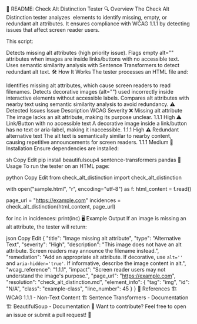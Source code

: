 📌 README: Check Alt Distinction Tester
🔍 Overview
The Check Alt Distinction tester analyzes <img> elements to identify missing, empty, or redundant alt attributes. It ensures compliance with WCAG 1.1.1 by detecting issues that affect screen reader users.

This script:

Detects missing alt attributes (high priority issue).
Flags empty alt="" attributes when images are inside links/buttons with no accessible text.
Uses semantic similarity analysis with Sentence Transformers to detect redundant alt text.
🛠 How It Works
The tester processes an HTML file and:

Identifies missing alt attributes, which cause screen readers to read filenames.
Detects decorative images (alt="") used incorrectly inside interactive elements without accessible labels.
Compares alt attributes with nearby text using semantic similarity analysis to avoid redundancy.
⚠️ Detected Issues
Issue	Description	WCAG	Severity
❌ Missing alt attribute	The image lacks an alt attribute, making its purpose unclear.	1.1.1	High
⚠ Link/Button with no accessible text	A decorative image inside a link/button has no text or aria-label, making it inaccessible.	1.1.1	High
⚠ Redundant alternative text	The alt text is semantically similar to nearby content, causing repetitive announcements for screen readers.	1.1.1	Medium
📌 Installation
Ensure dependencies are installed:

sh
Copy
Edit
pip install beautifulsoup4 sentence-transformers pandas
🚀 Usage
To run the tester on an HTML page:

python
Copy
Edit
from check_alt_distinction import check_alt_distinction

with open("sample.html", "r", encoding="utf-8") as f:
    html_content = f.read()

page_url = "https://example.com"
incidences = check_alt_distinction(html_content, page_url)

for inc in incidences:
    print(inc)
🖥 Example Output
If an image is missing an alt attribute, the tester will return:

json
Copy
Edit
{
    "title": "Image missing alt attribute",
    "type": "Alternative Text",
    "severity": "High",
    "description": "This image does not have an alt attribute. Screen readers may announce the filename instead.",
    "remediation": "Add an appropriate alt attribute. If decorative, use `alt=''` and `aria-hidden='true'`. If informative, describe the image content in alt.",
    "wcag_reference": "1.1.1",
    "impact": "Screen reader users may not understand the image's purpose.",
    "page_url": "https://example.com",
    "resolution": "check_alt_distinction.md",
    "element_info": {
        "tag": "img",
        "id": "N/A",
        "class": "example-class",
        "line_number": 45
    }
}
📖 References
🏗 WCAG 1.1.1 - Non-Text Content
🏗 Sentence Transformers - Documentation
🏗 BeautifulSoup - Documentation
📢 Want to contribute? Feel free to open an issue or submit a pull request! 🚀